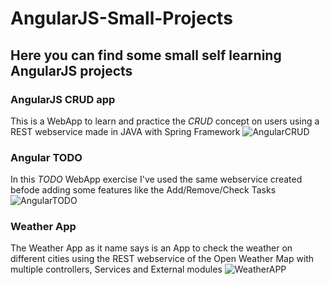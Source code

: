 # AngularJS-Small-Projects

## Here you can find some small self learning AngularJS projects 

### AngularJS CRUD app
This is a WebApp to learn and practice the *CRUD* concept on users using a REST webservice made in JAVA with Spring Framework
![AngularCRUD](https://cloud.githubusercontent.com/assets/20447537/24143363/57417570-0e21-11e7-9023-5ccb09470b81.png)

### Angular TODO
In this *TODO* WebApp exercise I've used the same webservice created befode adding some features like the Add/Remove/Check Tasks
![AngularTODO](https://cloud.githubusercontent.com/assets/20447537/24143386/6b71fd62-0e21-11e7-9b19-0f8c342d947a.png)

### Weather App
The Weather App as it name says is an App to check the weather on different cities using the REST webservice of the Open Weather Map with multiple controllers, Services and External modules 
![WeatherAPP](https://cloud.githubusercontent.com/assets/20447537/24143406/7ba764a6-0e21-11e7-897b-d204d46549f0.png)

